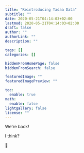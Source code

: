 ```yaml
---
title: "Reintroducing Tadaa Data"
subtitle: ""
date: 2020-05-21T04:14:03+02:00
lastmod: 2020-05-21T04:14:03+02:00
draft: false
author: ""
authorLink: ""
description: ""

tags: []
categories: []

hiddenFromHomePage: false
hiddenFromSearch: false

featuredImage: ""
featuredImagePreview: ""

toc:
  enable: true
math:
  enable: false
lightgallery: false
license: ""
---
```


We're back!

I think?

:thinking:

<!--more-->
